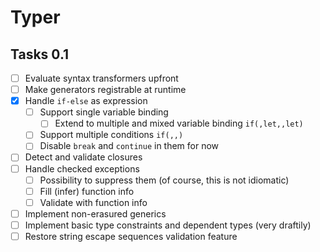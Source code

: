 # Typer

## Tasks 0.1

- [ ] Evaluate syntax transformers upfront
- [ ] Make generators registrable at runtime
- [x] Handle `if-else` as expression
  - [ ] Support single variable binding
    - [ ] Extend to multiple and mixed variable binding `if(,let,,let)`
  - [ ] Support multiple conditions `if(,,)`
  - [ ] Disable `break` and `continue` in them for now
- [ ] Detect and validate closures
- [ ] Handle checked exceptions
  - [ ] Possibility to suppress them (of course, this is not idiomatic)
  - [ ] Fill (infer) function info
  - [ ] Validate with function info
- [ ] Implement non-erasured generics
- [ ] Implement basic type constraints and dependent types (very draftily)
- [ ] Restore string escape sequences validation feature
